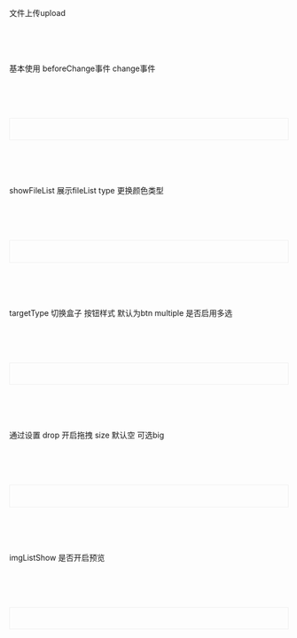 文件上传upload

<script setup>
import demo1 from './demo1.vue'
import demo2 from './demo2.vue'
import demo3 from './demo3.vue'
import demo4 from './demo4.vue'
import demo5 from './demo5.vue'
</script>


<div class="doc1">
  基本使用
  beforeChange事件
  change事件
</div>
<div class="doc2">
  <demo1></demo1>
</div>

<div class="doc1">
  showFileList 展示fileList
  type 更换颜色类型
</div>
<div class="doc2">
  <demo2></demo2>
</div>

<div class="doc1">
  targetType 切换盒子 按钮样式 默认为btn
  multiple 是否启用多选
</div>
<div class="doc2">
  <demo3></demo3>
</div>

<div class="doc1">
  通过设置 drop 开启拖拽
  size 默认空 可选big
</div>
<div class="doc2">
  <demo4></demo4>
</div>

<div class="doc1">
  imgListShow 是否开启预览
</div>
<div class="doc2">
  <demo5></demo5>
</div>


<style>
.doc2{
    display:"block";
    border:1px solid #f0f0f0;
    /* height:20vh; */
    padding:2vw;
    margin-top:2vh;
}
.doc1{
    margin-top:2vh;
}
</style>